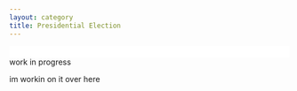 ```yaml
---
layout: category
title: Presidential Election
---
```

<div style="color: white; background-color: white; padding: 10px;">
  <h1Race To the White House</h1>
</div>
work in progress

im workin on it over here
